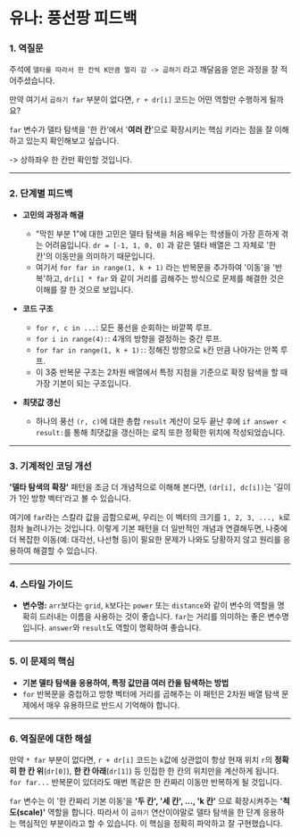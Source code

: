 # 유나: 풍선팡 피드백

### 1. 역질문

주석에 `델타를 따라서 한 칸씩 K만큼 멀리 감 -> 곱하기` 라고 깨달음을 얻은 과정을 잘 적어주셨습니다. 

만약 여기서 `곱하기 far` 부분이 없다면, `r + dr[i]` 코드는 어떤 역할만 수행하게 될까요? 

`far` 변수가 델타 탐색을 '한 칸'에서 '**여러 칸**'으로 확장시키는 핵심 키라는 점을 잘 이해하고 있는지 확인해보고 싶습니다.

-> 상하좌우 한 칸만 확인할 것입니다. 

------

### 2. 단계별 피드백

- **고민의 과정과 해결**
  
  - "막힌 부분 1"에 대한 고민은 델타 탐색을 처음 배우는 학생들이 가장 흔하게 겪는 어려움입니다. `dr = [-1, 1, 0, 0]` 과 같은 델타 배열은 그 자체로 '한 칸'의 이동만을 의미하기 때문입니다.
  - 여기서 `for far in range(1, k + 1)` 라는 반복문을 추가하여 '이동'을 '반복'하고, `dr[i] * far` 와 같이 거리를 곱해주는 방식으로 문제를 해결한 것은 이해를 잘 한 것으로 보입니다.

- **코드 구조**
  
  - `for r, c in ...`: 모든 풍선을 순회하는 바깥쪽 루프.
  - `for i in range(4):`: 4개의 방향을 결정하는 중간 루프.
  - `for far in range(1, k + 1):`: 정해진 방향으로 `k`칸 만큼 나아가는 안쪽 루프.
  - 이 3중 반복문 구조는 2차원 배열에서 특정 지점을 기준으로 확장 탐색을 할 때 가장 기본이 되는 구조입니다.

- **최댓값 갱신**
  
  - 하나의 풍선 `(r, c)`에 대한 총합 `result` 계산이 모두 끝난 후에 `if answer < result:`를 통해 최댓값을 갱신하는 로직 또한 정확한 위치에 작성되었습니다.

------

### 3. 기계적인 코딩 개선

 **'델타 탐색의 확장'** 패턴을 조금 더 개념적으로 이해해 본다면, `(dr[i], dc[i])`는 '길이가 1인 방향 벡터'라고 볼 수 있습니다. 

여기에 `far`라는 스칼라 값을 곱함으로써, 우리는 이 벡터의 크기를 `1, 2, 3, ..., k`로 점차 늘려나가는 것입니다. 이렇게 기본 패턴을 더 일반적인 개념과 연결해두면, 나중에 더 복잡한 이동(예: 대각선, 나선형 등)이 필요한 문제가 나와도 당황하지 않고 원리를 응용하여 해결할 수 있습니다.

------

### 4. 스타일 가이드

- **변수명:** `arr`보다는 `grid`, `k`보다는 `power` 또는 `distance`와 같이 변수의 역할을 명확히 드러내는 이름을 사용하는 것이 좋습니다. `far`는 거리를 의미하는 좋은 변수명입니다. `answer`와 `result`도 역할이 명확하여 좋습니다.

------

### 5. 이 문제의 핵심

- **기본 델타 탐색을 응용하여, 특정 값만큼 여러 칸을 탐색하는 방법**
- `for` 반복문을 중첩하고 방향 벡터에 거리를 곱해주는 이 패턴은 2차원 배열 탐색 문제에서 매우 유용하므로 반드시 기억해야 합니다.

------

### 6. 역질문에 대한 해설

만약 `* far` 부분이 없다면, `r + dr[i]` 코드는 `k`값에 상관없이 항상 현재 위치 `r`의 **정확히 한 칸 위**(`dr[0]`), **한 칸 아래**(`dr[1]`) 등 인접한 한 칸의 위치만을 계산하게 됩니다. `for far...` 반복문이 있더라도 매번 똑같은 한 칸짜리 이동만 반복하게 될 것입니다.

`far` 변수는 이 '한 칸짜리 기본 이동'을 **'두 칸', '세 칸', ..., 'k 칸'** 으로 확장시켜주는 **'척도(scale)'** 역할을 합니다. 따라서 이 `곱하기` 연산이야말로 델타 탐색을 한 단계 응용하는 핵심적인 부분이라고 할 수 있습니다. 이 핵심을 정확히 파악하고 잘 구현했습니다.